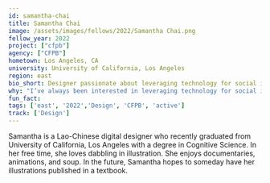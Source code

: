 ```yaml
---
id: samantha-chai
title: Samantha Chai
image: /assets/images/fellows/2022/Samantha Chai.png
fellow_year: 2022
project: ["cfpb"]
agency: ["CFPB"]
hometown: Los Angeles, CA
university: University of California, Los Angeles
region: east
bio_short: Designer passionate about leveraging technology for social impact
why: "I’ve always been interested in leveraging technology for social impact. I chose civic tech over other private sector opportunities because of its influence over so many people. Civic tech works to serve everyone—it has the widest range of users."
fun_fact: 
tags: ['east', '2022','Design', 'CFPB', 'active']
track: ['Design']
---
```


Samantha is a Lao-Chinese digital designer who recently graduated from University of California, Los Angeles with a degree in Cognitive Science. In her free time, she loves dabbling in illustration. She enjoys documentaries, animations, and soup. In the future, Samantha hopes to someday have her illustrations published in a textbook. 